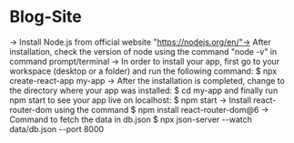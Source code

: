 # Blog-Site

   -> Install Node.js from official website "https://nodejs.org/en/"-> After installation, check the version of node using the command "node -v" in command prompt/terminal
   -> In order to install your app, first go to your workspace (desktop or a folder) and run the following command:
     $ npx create-react-app my-app
   -> After the installation is completed, change to the directory where your app was installed:
     $ cd my-app
and finally run npm start to see your app live on localhost:
     $ npm start
   -> Install react-router-dom using the command 
     $ npm install react-router-dom@6
   -> Command to fetch the data in db.json
     $ npx json-server --watch data/db.json --port 8000

    
